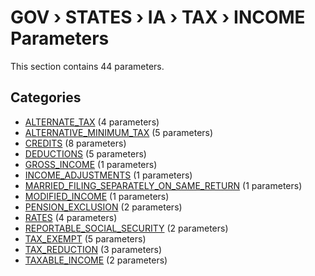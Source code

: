 # GOV › STATES › IA › TAX › INCOME Parameters

This section contains 44 parameters.

## Categories

- [ALTERNATE_TAX](alternate_tax/index.md) (4 parameters)
- [ALTERNATIVE_MINIMUM_TAX](alternative_minimum_tax/index.md) (5 parameters)
- [CREDITS](credits/index.md) (8 parameters)
- [DEDUCTIONS](deductions/index.md) (5 parameters)
- [GROSS_INCOME](gross_income/index.md) (1 parameters)
- [INCOME_ADJUSTMENTS](income_adjustments/index.md) (1 parameters)
- [MARRIED_FILING_SEPARATELY_ON_SAME_RETURN](married_filing_separately_on_same_return/index.md) (1 parameters)
- [MODIFIED_INCOME](modified_income/index.md) (1 parameters)
- [PENSION_EXCLUSION](pension_exclusion/index.md) (2 parameters)
- [RATES](rates/index.md) (4 parameters)
- [REPORTABLE_SOCIAL_SECURITY](reportable_social_security/index.md) (2 parameters)
- [TAX_EXEMPT](tax_exempt/index.md) (5 parameters)
- [TAX_REDUCTION](tax_reduction/index.md) (3 parameters)
- [TAXABLE_INCOME](taxable_income/index.md) (2 parameters)
